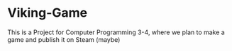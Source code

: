 # Viking-Game
This is a Project for Computer Programming 3-4, where we plan to make a game and publish it on Steam (maybe)
